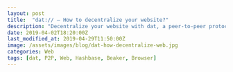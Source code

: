```yaml
---
layout: post
title:  "dat:// — How to decentralize your website?"
description: "Decentralize your website with dat, a peer-to-peer protocol that will make the web more efficient and secure."
date: 2019-04-02T18:20:00Z
last_modified_at: 2019-04-29T11:50:00Z
image: /assets/images/blog/dat-how-decentralize-web.jpg
categories: Web
tags: [dat, P2P, Web, Hashbase, Beaker, Browser]
---
```

